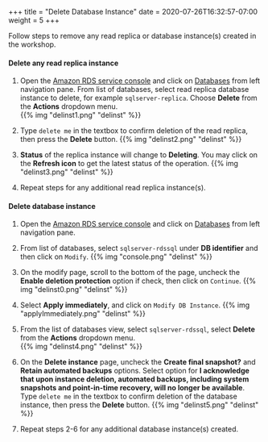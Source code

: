 +++
title = "Delete Database Instance"
date = 2020-07-26T16:32:57-07:00
weight = 5
+++

Follow steps to remove any read replica or database instance(s) created in the workshop.

#### Delete any read replica instance

1. Open the [Amazon RDS  service console](https://console.aws.amazon.com/rds/home) and click on [Databases](https://console.aws.amazon.com/rds/home#databases:) from left navigation pane. From list of databases, select read replica database instance to delete, for example `sqlserver-replica`. Choose **Delete** from the **Actions** dropdown menu.  
{{% img "delinst1.png" "delinst" %}}

2. Type `delete me` in the textbox to confirm deletion of the read replica, then press the **Delete** button.
{{% img "delinst2.png" "delinst" %}}

3. **Status** of the replica instance will change to **Deleting**. You may click on the **Refresh icon** to get the latest status of the operation.
{{% img "delinst3.png" "delinst" %}}

4. Repeat steps for any additional read replica instance(s).

#### Delete database instance

1. Open the [Amazon RDS  service console](https://console.aws.amazon.com/rds/home) and click on [Databases](https://console.aws.amazon.com/rds/home#databases:) from left navigation pane. 

2. From list of databases, select `sqlserver-rdssql` under **DB identifier** and then click on `Modify`.
{{% img "console.png" "delinst" %}}

3. On the modify page, scroll to the bottom of the page, uncheck the **Enable deletion protection** option if check, then click on `Continue`.
{{% img "delinst0.png" "delinst" %}}

4. Select **Apply immediately**, and click on `Modify DB Instance`.
{{% img "applyImmediately.png" "delinst" %}}

5. From the list of databases view, select `sqlserver-rdssql`, select **Delete** from the **Actions** dropdown menu.  
{{% img "delinst4.png" "delinst" %}}

6. On the **Delete instance** page, uncheck the **Create final snapshot?** and **Retain automated backups** options. Select option for **I acknowledge that upon instance deletion, automated backups, including system snapshots and point-in-time recovery, will no longer be available**. Type `delete me` in the textbox to confirm deletion of the database instance, then press the **Delete** button.
{{% img "delinst5.png" "delinst" %}}

7. Repeat steps 2-6 for any additional database instance(s) created.
